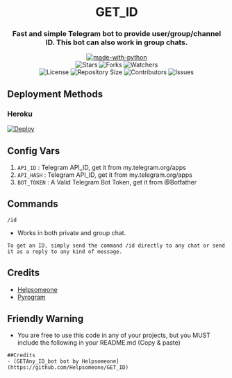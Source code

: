 <h1 align= center>GET_ID</h1>
<h3 align = center>Fast and simple Telegram bot to provide user/group/channel ID. This bot can also work in group chats.</h3>
<p align="center">
<a href="https://python.org"><img src="http://forthebadge.com/images/badges/made-with-python.svg" alt="made-with-python"></a>
<br>
    <img src="https://img.shields.io/github/stars/Helpsomeone/GET_ID?style=for-the-badge&color=yellow" alt="Stars">
    <img src="https://img.shields.io/github/forks/Helpsomeone/GET_ID?style=for-the-badge&color=green" alt="Forks">
    <img src="https://img.shields.io/github/watchers/Helpsomeone/GET_ID?style=for-the-badge&color=yellow" alt="Watchers"> <br>
    <img src="https://img.shields.io/github/license/Helpsomeone/GET_ID?style=for-the-badge&color=green" alt="License">
    <img src="https://img.shields.io/github/repo-size/Helpsomeone/GET_ID?style=for-the-badge&color=yellow" alt="Repository Size">
    <img src="https://img.shields.io/github/contributors/Helpsomeone/GET_ID?style=for-the-badge&color=green" alt="Contributors">
    <img src="https://img.shields.io/github/issues/Helpsomeone/GET_ID=for-the-badge&color=yellow" alt="Issues">
</p>  

## Deployment Methods

### Heroku

[![Deploy](https://www.herokucdn.com/deploy/button.svg)](https://heroku.com/deploy?template=https://github.com/Helpsomeone/GET_ID)

## Config Vars
1. `API_ID` : Telegram API_ID, get it from my.telegram.org/apps
2. `API_HASH` : Telegram API_ID, get it from my.telegram.org/apps
3. `BOT_TOKEN` : A Valid Telegram Bot Token, get it from @Botfather

## Commands

  `/id`

- Works in both private and group chat.
```
To get an ID, simply send the command /id directly to any chat or send it as a reply to any kind of message.
```
## Credits
- [Helpsomeone](https://github.com/Helpsomeone)
- [Pyrogram](https://github.com/pyrogram/pyrogram)

## Friendly Warning

- You are free to use this code in any of your projects, but you MUST include the following in your README.md (Copy & paste)
```
##Credits
- [GETAny_ID_bot bot by Helpsomeone] (https://github.com/Helpsomeone/GET_ID)
```

